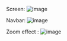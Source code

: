 Screen:
![image](https://github.com/Sattwikmaiti/DIRUMS/assets/90182231/15cbdf63-c0c5-4db5-9371-7576d796c021)

Navbar:
![image](https://github.com/Sattwikmaiti/DIRUMS/assets/90182231/23b0987c-6515-419d-ad03-bba60a07199f)

Zoom effect :
![image](https://github.com/Sattwikmaiti/DIRUMS/assets/90182231/af598229-ea41-4db6-9cee-b7d590254360)

